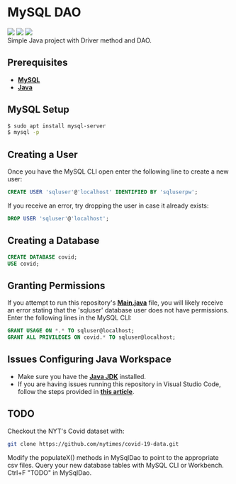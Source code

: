 # MySQL DAO
![](https://img.shields.io/github/repo-size/timburr1/MySqlTest)
![](https://img.shields.io/github/contributors/timburr1/MySqlTest)
![](https://img.shields.io/github/last-commit/timburr1/mysqltest)
<br>Simple Java project with Driver method and DAO.

## Prerequisites
* [**MySQL**](https://www.mysql.com/downloads/)
* [**Java**](https://www.oracle.com/java/technologies/javase/javase-jdk8-downloads.html)

## MySQL Setup
```bash
$ sudo apt install mysql-server
$ mysql -p
```

## Creating a User
Once you have the MySQL CLI open enter the following line to create a new user:
```sql
CREATE USER 'sqluser'@'localhost' IDENTIFIED BY 'sqluserpw';
```
If you receive an error, try dropping the user in case it already exists:
```sql
DROP USER 'sqluser'@'localhost';
```

## Creating a Database
```sql
CREATE DATABASE covid;
USE covid;
```

## Granting Permissions
If you attempt to run this repository's [**Main.java**](https://github.com/timburr1/MySqlTest/blob/master/src/chs/burr/Main.java) file, you will likely receive an error stating that the 'sqluser' database user does not have permissions. Enter the following lines in the MySQL CLI:
```sql
GRANT USAGE ON *.* TO sqluser@localhost;
GRANT ALL PRIVILEGES ON covid.* TO sqluser@localhost;
```

## Issues Configuring Java Workspace
* Make sure you have the [**Java JDK**](http://techoral.com/blog/java/install-openjdk-11-debian.html) installed.
* If you are having issues running this repository in Visual Studio Code, follow the steps provided in [**this article**](https://code.visualstudio.com/docs/java/java-tutorial).

## TODO
Checkout the NYT's Covid dataset with:
```bash
git clone https://github.com/nytimes/covid-19-data.git
```
Modify the populateX() methods in MySqlDao to point to the appropriate csv files.
Query your new database tables with MySQL CLI or Workbench.
Ctrl+F "TODO" in MySqlDao.
